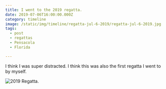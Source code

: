 ```yaml
---
title: I went to the 2019 regatta.
date: 2019-07-06T16:00:00.000Z
category: timeline
image: /static/img/timeline/regatta-jul-6-2019/regatta-jul-6-2019.jpg
tags:
  - post 
  - regattas
  - Pensacola
  - Florida

---
```


I think I was super distracted. I think this was also the first regatta I went to by myself.

![2019 Regatta.](/static/img/timeline/regatta-jul-6-2019/regatta-jul-6-2019.jpg)